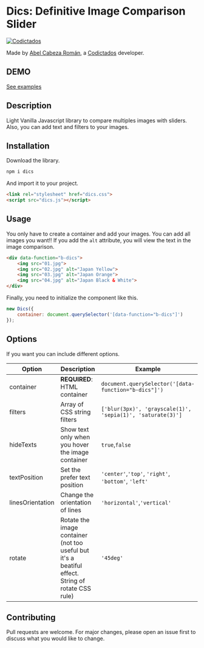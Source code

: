 # Dics: Definitive Image Comparison Slider

<a target="_blank" href="http://codictados.com"><img
src="http://codictados.com/wp-content/uploads/2015/07/logo263x781.png"
alt="Codictados"></a>

Made by <a href="http://abelcabezaroman.com/" target="_blank">Abel Cabeza Román</a>, a
<a href="http://codictados.com">Codictados</a> developer.

## DEMO

<a target="_blank"
href="http://codictados.com/portfolio/definitive-image-comparison-slider-demo/">See
examples</a>

## Description

Light Vanilla Javascript library to compare multiples images with
sliders. Also, you can add text and filters to your images.

## Installation

Download the library.

```bash
npm i dics
```

And import it to your project.

```html
<link rel="stylesheet" href="dics.css">
<script src="dics.js"></script>
```

## Usage

You only have to create a container and add your images. You can add all
images you want!! If you add the `alt` attribute, you will view the text
in the image comparison.

```html
<div data-function="b-dics">
    <img src="01.jpg">
    <img src="02.jpg" alt="Japan Yellow">
    <img src="03.jpg" alt="Japan Orange">
    <img src="04.jpg" alt="Japan Black & White">
</div>
```

Finally, you need to initialize the component like this.

```javascript
new Dics({
    container: document.querySelector('[data-function="b-dics"]')
});
```

## Options

If you want you can include different options.

| Option | Description | Example |
| --- | --- | --- |
| container | **REQUIRED**: HTML container | `document.querySelector('[data-function="b-dics"]')` |
| filters | Array of CSS string filters  |`['blur(3px)', 'grayscale(1)', 'sepia(1)', 'saturate(3)']` |
| hideTexts | Show text only when you hover the image container |`true`,`false`|
| textPosition | Set the prefer text position  |`'center'`,`'top'`, `'right'`, `'bottom'`, `'left'` |
| linesOrientation | Change the orientation of lines  |`'horizontal'`,`'vertical'` |
| rotate | Rotate the image container (not too useful but it's a beatiful effect. String of rotate CSS rule)  |`'45deg'`|


## Contributing
Pull requests are welcome. For major changes, please open an issue first
to discuss what you would like to change.
